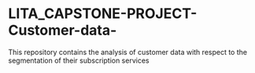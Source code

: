 # LITA_CAPSTONE-PROJECT-Customer-data-
This repository contains the analysis of customer data with respect to the segmentation of their subscription services

